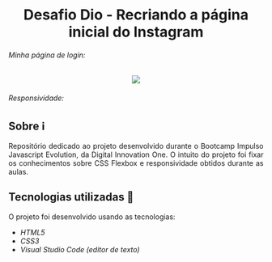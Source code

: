 <h1 align="center"> Desafio Dio - Recriando a página inicial do Instagram </h1>

###### Minha página de login:

<p align="center">
<img src="https://imgur.com/hm09eNx" max-width=800px</p>
  
 ###### Responsividade:
  


## Sobre ℹ️

<p align="justify"> Repositório dedicado ao projeto desenvolvido durante o Bootcamp Impulso Javascript Evolution, da Digital Innovation One. O intuito do projeto foi fixar os conhecimentos sobre CSS Flexbox e responsividade obtidos durante as aulas.</p>


##  Tecnologias utilizadas 🚀

O projeto foi desenvolvido usando as tecnologias:

- *HTML5*
- *CSS3*
- *Visual Studio Code (editor de texto)*

